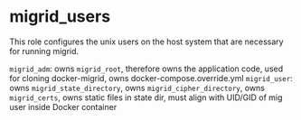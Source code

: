 # migrid\_users

This role configures the unix users on the host system that are necessary for running migrid.

`migrid_adm`: owns `migrid_root`, therefore owns the application code, used for cloning docker-migrid, owns docker-compose.override.yml
`migrid_user`: owns `migrid_state_directory`, owns `migrid_cipher_directory`, owns `migrid_certs`, owns static files in state dir, must align with UID/GID of mig user inside Docker container
